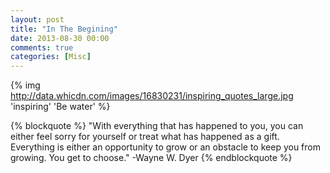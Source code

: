 ```yaml
---
layout: post
title: "In The Begining"
date: 2013-08-30 00:00
comments: true
categories: [Misc]
---
```


{% img http://data.whicdn.com/images/16830231/inspiring_quotes_large.jpg  'inspiring' 'Be water' %}


{% blockquote %}
"With everything that has happened to you, you can either feel sorry for yourself or treat what has happened as a gift. Everything is either an opportunity to grow or an obstacle to keep you from growing. You get to choose." 
-Wayne W. Dyer
{% endblockquote %}